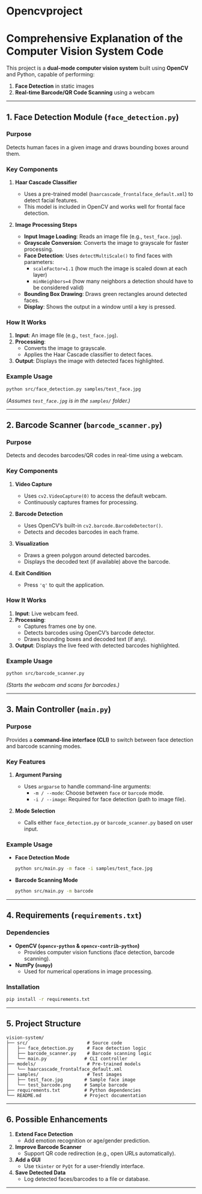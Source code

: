 # Opencvproject
# **Comprehensive Explanation of the Computer Vision System Code**

This project is a **dual-mode computer vision system** built using **OpenCV** and Python, capable of performing:
1. **Face Detection** in static images
2. **Real-time Barcode/QR Code Scanning** using a webcam

---

## **1. Face Detection Module (`face_detection.py`)**
### **Purpose**
Detects human faces in a given image and draws bounding boxes around them.

### **Key Components**
1. **Haar Cascade Classifier**  
   - Uses a pre-trained model (`haarcascade_frontalface_default.xml`) to detect facial features.
   - This model is included in OpenCV and works well for frontal face detection.

2. **Image Processing Steps**  
   - **Input Image Loading**: Reads an image file (e.g., `test_face.jpg`).
   - **Grayscale Conversion**: Converts the image to grayscale for faster processing.
   - **Face Detection**: Uses `detectMultiScale()` to find faces with parameters:
     - `scaleFactor=1.1` (how much the image is scaled down at each layer)
     - `minNeighbors=4` (how many neighbors a detection should have to be considered valid)
   - **Bounding Box Drawing**: Draws green rectangles around detected faces.
   - **Display**: Shows the output in a window until a key is pressed.

### **How It Works**
1. **Input**: An image file (e.g., `test_face.jpg`).
2. **Processing**:
   - Converts the image to grayscale.
   - Applies the Haar Cascade classifier to detect faces.
3. **Output**: Displays the image with detected faces highlighted.

### **Example Usage**
```bash
python src/face_detection.py samples/test_face.jpg
```
*(Assumes `test_face.jpg` is in the `samples/` folder.)*

---

## **2. Barcode Scanner (`barcode_scanner.py`)**
### **Purpose**
Detects and decodes barcodes/QR codes in real-time using a webcam.

### **Key Components**
1. **Video Capture**  
   - Uses `cv2.VideoCapture(0)` to access the default webcam.
   - Continuously captures frames for processing.

2. **Barcode Detection**  
   - Uses OpenCV’s built-in `cv2.barcode.BarcodeDetector()`.
   - Detects and decodes barcodes in each frame.

3. **Visualization**  
   - Draws a green polygon around detected barcodes.
   - Displays the decoded text (if available) above the barcode.

4. **Exit Condition**  
   - Press `'q'` to quit the application.

### **How It Works**
1. **Input**: Live webcam feed.
2. **Processing**:
   - Captures frames one by one.
   - Detects barcodes using OpenCV’s barcode detector.
   - Draws bounding boxes and decoded text (if any).
3. **Output**: Displays the live feed with detected barcodes highlighted.

### **Example Usage**
```bash
python src/barcode_scanner.py
```
*(Starts the webcam and scans for barcodes.)*

---

## **3. Main Controller (`main.py`)**
### **Purpose**
Provides a **command-line interface (CLI)** to switch between face detection and barcode scanning modes.

### **Key Features**
1. **Argument Parsing**  
   - Uses `argparse` to handle command-line arguments:
     - `-m / --mode`: Choose between `face` or `barcode` mode.
     - `-i / --image`: Required for face detection (path to image file).

2. **Mode Selection**  
   - Calls either `face_detection.py` or `barcode_scanner.py` based on user input.

### **Example Usage**
- **Face Detection Mode**  
  ```bash
  python src/main.py -m face -i samples/test_face.jpg
  ```
- **Barcode Scanning Mode**  
  ```bash
  python src/main.py -m barcode
  ```

---

## **4. Requirements (`requirements.txt`)**
### **Dependencies**
- **OpenCV (`opencv-python` & `opencv-contrib-python`)**  
  - Provides computer vision functions (face detection, barcode scanning).
- **NumPy (`numpy`)**  
  - Used for numerical operations in image processing.

### **Installation**
```bash
pip install -r requirements.txt
```

---

## **5. Project Structure**
```
vision-system/
├── src/                      # Source code
│   ├── face_detection.py     # Face detection logic
│   ├── barcode_scanner.py    # Barcode scanning logic
│   └── main.py              # CLI controller
├── models/                   # Pre-trained models
│   └── haarcascade_frontalface_default.xml
├── samples/                  # Test images
│   ├── test_face.jpg        # Sample face image
│   └── test_barcode.png     # Sample barcode
├── requirements.txt         # Python dependencies
└── README.md                # Project documentation
```

---

## **6. Possible Enhancements**
1. **Extend Face Detection**  
   - Add emotion recognition or age/gender prediction.
2. **Improve Barcode Scanner**  
   - Support QR code redirection (e.g., open URLs automatically).
3. **Add a GUI**  
   - Use `tkinter` or `PyQt` for a user-friendly interface.
4. **Save Detected Data**  
   - Log detected faces/barcodes to a file or database.

---

